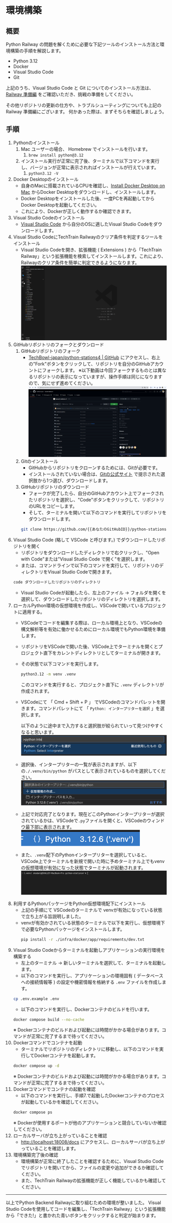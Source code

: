 # 環境構築

## 概要

Python Railway の問題を解くために必要な下記ツールのインストール方法と環境構築の手順を解説します。
- Python 3.12
- Docker
- Visual Studio Code
- Git

上記のうち、Visual Studio Code と Git についてのインストール方法は、
[Railway 準備編](https://www.notion.so/techbowl/Railway-ceba695d5014460e9733c2a46318cdec) をご確認いただき、挑戦の準備をしてください。

その他リポジトリの更新の仕方や、トラブルシューティングについても上記の Railway 準備編にございます。
何かあった際は、まずそちらを確認しましょう。

## 手順
1. Pythonのインストール
    1. Mac ユーザーの場合、 Homebrew でインストールを行います。
       1. `brew install python@3.12`
    2. インストール実行が正常に完了後、ターミナルで以下コマンドを実行し、バージョンが正常に表示されればインストールが行えています。
       1. `python3.12 -V`
2. Docker Desktopのインストール
    - 自身のMacに搭載されているCPUを確認し、[Install Docker Desktop on Mac](https://docs.docker.com/desktop/install/mac-install/) からDocker Desktopをダウンロードし、インストールします。
    - Docker Desktopをインストールした後、一度PCを再起動してからDocker Desktopを起動してください。
    - これにより、Dockerが正しく動作するか確認できます。
3. Visual Studio Codeのインストール
    - [Visual Studio Code](https://code.visualstudio.com/) から自分のOSに適したVisual Studio Codeをダウンロードします。
4. Visual Studio CodeにTechTrain Railwayのクリア条件を判定するツールをインストール
    - Visual Studio Codeを開き、拡張機能 ( Extensions ) から「TechTrain Railway」という拡張機能を検索してインストールします。これにより、Railwayのクリア条件を簡単に判定できるようになります。
    ![TechTrain Railwayの拡張機能をインストール](./images/install-extensions.gif)
5. GitHubリポジトリのフォークとダウンロード
    1. GitHubリポジトリのフォーク
        - [TechBowl-japan/python-stations4 | GitHub](https://github.com/TechBowl-japan/python-stations4) にアクセスし、右上の"Fork"ボタンをクリックして、リポジトリを自分のGitHubアカウントにフォークします。
        ※以下動画は今回フォークするものとは異なるリポジトリの表示になっていますが、操作手順は同じになりますので、気にせず進めてください。
        ![GitHubリポジトリのフォーク](./images/fork-repository.gif)
    2. Gitのインストール
        - GitHubからリポジトリをクローンするためには、Gitが必要です。
        - インストールされていない場合は、[Gitの公式サイト](https://git-scm.com/download/mac) で提示された選択肢から1つ選び、ダウンロードします。
    3. GitHubリポジトリのダウンロード
        - フォークが完了したら、自分のGitHubアカウント上でフォークされたリポジトリを選択し、"Code"ボタンをクリックして、リポジトリのURLをコピーします。
        - そして、ターミナルを開いて以下のコマンドを実行してリポジトリをダウンロードします。
        ```bash
        git clone https://github.com/{{あなたのGitHubID}}/python-stations4.git
        ```
6. Visual Studio Code (略して VSCode と呼びます。) でダウンロードしたリポジトリを開く
    - リポジトリをダウンロードしたディレクトリで右クリックし、"Open with Code"または"Visual Studio Code で開く"を選択します。
    - または、コマンドラインで以下のコマンドを実行して、リポジトリのディレクトリをVisual Studio Codeで開きます。
    ```bash
    code ダウンロードしたリポジトリのディレクトリ
    ```
    - Visual Studio Codeが起動したら、左上のファイル -> フォルダを開くを選択して、ダウンロードしたリポジトリのディレクトリを選択します。
7. ローカルPython環境の仮想環境を作成し、VSCodeで開いているプロジェクトに適用する。
    - VSCodeでコードを編集する際は、ローカル環境上となり、VSCodeの構文解析等を有効に働かせるためにローカル環境でもPython環境を準備します。
    - リポジトリをVSCodeで開いた後、VSCode上でターミナルを開くとプロジェクト直下をカレントディレクトリとしてターミナルが開きます。
    - その状態で以下コマンドを実行します。
        ```bash
        python3.12 -m venv .venv
        ```
        このコマンドを実行すると、プロジェクト直下に `.venv` ディレクトリが作成されます。
    - VSCodeにて 「 Cmd + Shift + P 」 でVSCodeのコマンドパレットを開きます。コマンドパレットにて 「 `Python: インタープリターを選択` 」を選択します。

        以下のように途中まで入力すると選択肢が絞られていって見つけやすくなると思います。
        ![](./images/vscode_select_python_interpreter.png)
    - 選択後、インタープリターの一覧が表示されますが、以下の`./.venv/bin/python` がパスとして表示されているものを選択してください。
        ![](./images/vscode_python_interpreter_list.png)
    - 上記で対応完了となります。現在どこのPythonインタープリターが選択されているかは、VSCodeで`.py`ファイルを開くと、VSCodeのウィンドウ最下部に表示されます。
        ![](./images/vscode_current_python_interpreter.png)
    - また、`.venv`配下のPythonインタープリターを選択していると、VSCode上でターミナルを新規で開いた時に予めターミナル上でもvenvの仮想環境が有効になった状態でターミナルが起動されます。
    ![](./images/vscode_terminal_with_venv.png)
8. 利用するPythonパッケージをPython仮想環境配下にインストール
    - 上記の手順にて VSCodeのターミナルで venvが有効になっている状態で立ち上がる旨説明しました。
    - venvが有効かされている状態のターミナルで以下を実行し、仮想環境下で必要なPythonパッケージをインストールします。
        ```bash
        pip install -r ./infra/docker/app/requirements/dev.txt
        ```
9.  Visual Studio Codeからターミナルを起動しアプリケーションの実行環境を構築する
    - 左上のターミナル -> 新しいターミナルを選択して、ターミナルを起動します。
    - 以下のコマンドを実行し、アプリケーションの環境固有 ( データベースへの接続情報等 ) の設定や機密情報を格納する `.env` ファイルを作成します。
    ```bash
    cp .env.example .env
    ```
    - 以下のコマンドを実行し、Dockerコンテナのビルドを行います。
    ```bash
    docker compose build --no-cache
    ```
    ※ Dockerコンテナのビルドおよび起動には時間がかかる場合があります。コマンドが正常に完了するまで待ってください。
10. Dockerコマンドでコンテナを起動
    - ターミナルでリポジトリのディレクトリに移動し、以下のコマンドを実行してDockerコンテナを起動します。
    ```bash
    docker compose up -d
    ```
    ※ Dockerコンテナのビルドおよび起動には時間がかかる場合があります。コマンドが正常に完了するまで待ってください。
11. Dockerコマンドでコンテナの起動を確認
    - 以下のコマンドを実行し、手順7.で起動したDockerコンテナのプロセスが起動しているかを確認してください。
    ```bash
    docker compose ps
    ```
    ※ Dockerが使用するポートが他のアプリケーションと競合していないか確認してください。
12. ローカルサーバが立ち上がっていることを確認
    - [http://localhost:18008/docs](http://localhost:18008/docs) にアクセスし、ローカルサーバが立ち上がっていることを確認します。
13. 環境構築完了後の確認
    - 環境構築が正常に終了したことを確認するために、Visual Studio Codeでリポジトリを開いてから、ファイルの変更や追加ができるか確認してください。
    - また、TechTrain Railwayの拡張機能が正しく機能しているかも確認してください。
---
以上でPython Backend Railwayに取り組むための環境が整いました。
Visual Studio Codeを使用してコードを編集し、「TechTrain Railway」という拡張機能から「できた!」と書かれた青いボタンをクリックすると判定が始まります。
